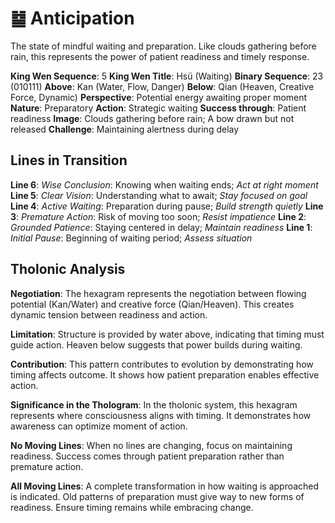 # ䷄ Anticipation

The state of mindful waiting and preparation. Like clouds gathering before rain, this represents the power of patient readiness and timely response.


**King Wen Sequence**: 5
**King Wen Title**: Hsü (Waiting)
**Binary Sequence**: 23 (010111)
**Above**: Kan (Water, Flow, Danger)
**Below**: Qian (Heaven, Creative Force, Dynamic)
**Perspective**: Potential energy awaiting proper moment
**Nature**: Preparatory
**Action**: Strategic waiting
**Success through**: Patient readiness
**Image**: Clouds gathering before rain; A bow drawn but not released
**Challenge**: Maintaining alertness during delay

## Lines in Transition
**Line 6**: *Wise Conclusion*: Knowing when waiting ends; *Act at right moment*
**Line 5**: *Clear Vision*: Understanding what to await; *Stay focused on goal*
**Line 4**: *Active Waiting*: Preparation during pause; *Build strength quietly*
**Line 3**: *Premature Action*: Risk of moving too soon; *Resist impatience*
**Line 2**: *Grounded Patience*: Staying centered in delay; *Maintain readiness*
**Line 1**: *Initial Pause*: Beginning of waiting period; *Assess situation*

## Tholonic Analysis
**Negotiation**: The hexagram represents the negotiation between flowing potential (Kan/Water) and creative force (Qian/Heaven). This creates dynamic tension between readiness and action.

**Limitation**: Structure is provided by water above, indicating that timing must guide action. Heaven below suggests that power builds during waiting.

**Contribution**: This pattern contributes to evolution by demonstrating how timing affects outcome. It shows how patient preparation enables effective action.

**Significance in the Thologram**: In the tholonic system, this hexagram represents where consciousness aligns with timing. It demonstrates how awareness can optimize moment of action.

**No Moving Lines**: When no lines are changing, focus on maintaining readiness. Success comes through patient preparation rather than premature action.

**All Moving Lines**: A complete transformation in how waiting is approached is indicated. Old patterns of preparation must give way to new forms of readiness. Ensure timing remains while embracing change.
